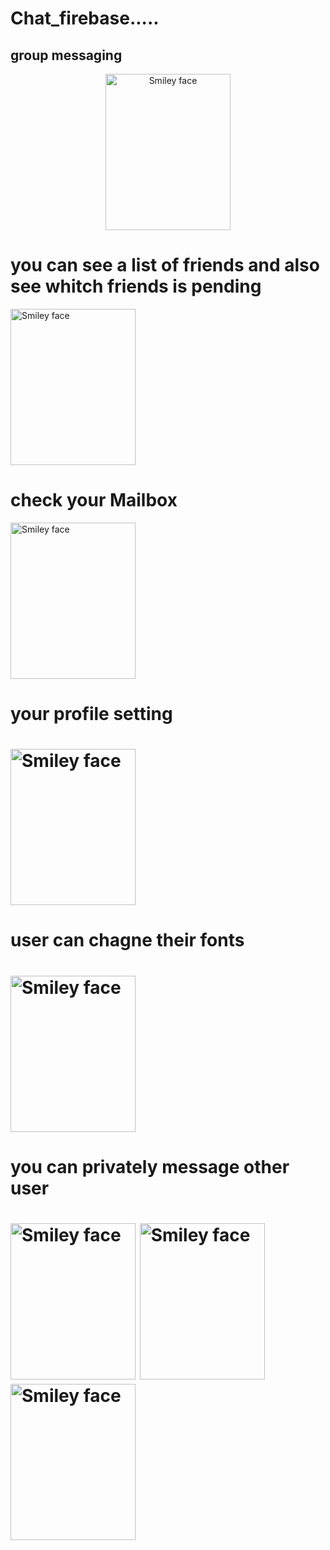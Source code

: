 # Chat_firebase.....

<h2>group messaging</h2>
   <center><img src="https://www.dropbox.com/s/1jf5deha30pfplj/Screenshot_20190111-095612_Chat.jpg?raw=1" alt="Smiley face" height="250" width="200" align="middle"></center>
   
   <h1>you can see a list of friends and also see whitch friends is pending</h1>
 <img src="https://www.dropbox.com/s/vs42i0rcmwrke2m/Screenshot_20190111-095719_Chat.jpg?raw=1" alt="Smiley face" height="250" width="200" align="middle">

   <h1> check your Mailbox </h1>
 <img src="https://www.dropbox.com/s/znbsys5a6wgcjir/Screenshot_20190111-095712_Chat.jpg?raw=1" alt="Smiley face" height="250" width="200">

 <h1> your profile setting <h1>
 <img src="https://www.dropbox.com/s/ljmcb1r4vzkfevj/Screenshot_20190111-095653_Chat.jpg?raw=1" alt="Smiley face" height="250" width="200">

 <h1> user can chagne their fonts <h1>
<img src="https://www.dropbox.com/s/c18zo82lbjdlrvd/Screenshot_20190111-095644_Chat.jpg?raw=1" alt="Smiley face" height="250" width="200">
   
 <h1> you can privately message other user<h1>
<img src="https://www.dropbox.com/s/5hxx58odrghw7sb/Screenshot_20190111-095626_Chat.jpg?raw=1" alt="Smiley face" height="250" width="200">
   

<img src="https://www.dropbox.com/s/5hxx58odrghw7sb/Screenshot_20190111-095626_Chat.jpg?raw=1" alt="Smiley face" height="250" width="200">

<img src="https://www.dropbox.com/s/tkkclepfmus91zb/20181129_093551.jpg?raw=1" alt="Smiley face" height="250" width="200">


